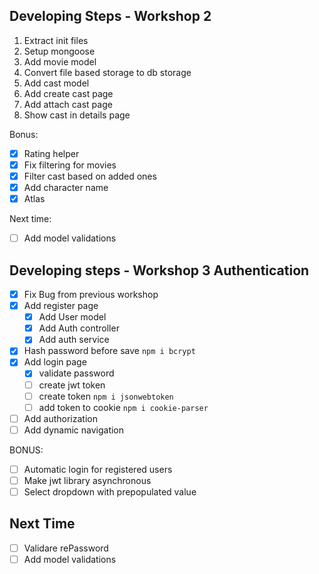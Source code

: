 ## Developing Steps - Workshop 2

1. Extract init files
2. Setup mongoose
3. Add movie model
4. Convert file based storage to db storage
5. Add cast model
6. Add create cast page
7. Add attach cast page
8. Show cast in details page

Bonus:
- [X] Rating helper
- [X] Fix filtering for movies
- [X] Filter cast based on added ones
- [X] Add character name
- [X] Atlas

Next time:
- [ ] Add model validations

## Developing steps - Workshop 3 Authentication
- [X] Fix Bug from previous workshop
- [x] Add register page
    - [x] Add User model
    - [x] Add Auth controller
    - [x] Add auth service
- [x] Hash password before save `npm i bcrypt`
- [x] Add login page
    - [x] validate password
    - [ ] create jwt token
    - [ ] create token `npm i jsonwebtoken`
    - [ ] add token to cookie  `npm i cookie-parser`
- [ ] Add authorization    
- [ ] Add dynamic navigation

BONUS:
- [ ] Automatic login for registered users
- [ ] Make jwt library asynchronous
- [ ] Select dropdown with prepopulated value

## Next Time
- [ ] Validare rePassword
- [ ] Add model validations